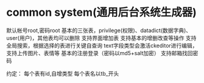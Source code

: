 # common system(通用后台系统生成器)
 默认帐号root,密码root
 基本的三张表，privilege(权限)、datadict(数据字典)、user(用户)，其他表均可以删除
 支持界面增加表
 支持基本的增删改查等操作
 支持全局搜索，根据选择的表进行关键自查询
 text字段类型会激活ckeditor进行编辑，支持上传图片、表情等
 基本的注册登录（密码以md5+salt加密）
 支持邮箱找回密码

 约定：
 每个表有id,自增类型
 每个表名以tb_开头

